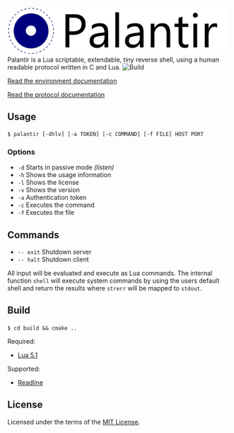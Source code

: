 ![Palantir](res/logo_text.png)
Palantir is a Lua scriptable, extendable, tiny reverse shell, using a human 
readable protocol written in C and Lua.
![Build](https://img.shields.io/travis/cuhsat/palantir.svg)

[Read the environment documentation](doc/environment.md)

[Read the protocol documentation](doc/protocol.md)

## Usage
```
$ palantir [-dhlv] [-a TOKEN] [-c COMMAND] [-f FILE] HOST PORT
```

### Options
* `-d` Starts in passive mode _(listen)_
* `-h` Shows the usage information
* `-l` Shows the license
* `-v` Shows the version
* `-a` Authentication token
* `-c` Executes the command
* `-f` Executes the file

## Commands
* `-- exit` Shutdown server
* `-- halt` Shutdown client

All input will be evaluated and execute as Lua commands. The internal function
`shell` will execute system commands by using the users default shell and
return the results where `strerr` will be mapped to `stdout`.

## Build
`$ cd build && cmake ..`

Required:
* [Lua 5.1](https://www.lua.org)

Supported:
* [Readline](https://cnswww.cns.cwru.edu/php/chet/readline/rltop.html)

## License
Licensed under the terms of the [MIT License](LICENSE).